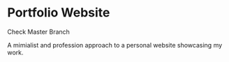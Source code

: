 # Portfolio Website
Check Master Branch

A mimialist and profession approach to a personal website showcasing my work.
